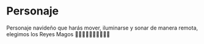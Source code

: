 # Personaje
Personaje navideño que harás mover, iluminarse y sonar de manera remota, elegimos los Reyes Magos 🧙🏽‍♂️🧙🏿‍♂️🧙🏻‍♂️💫
